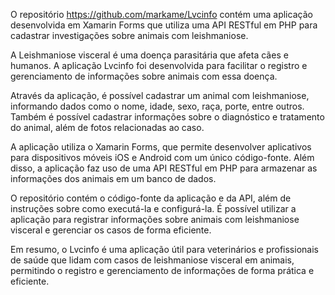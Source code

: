 O repositório https://github.com/markame/Lvcinfo contém uma aplicação desenvolvida em Xamarin Forms que utiliza uma API RESTful em PHP para cadastrar investigações sobre animais com leishmaniose.

A Leishmaniose visceral é uma doença parasitária que afeta cães e humanos. A aplicação Lvcinfo foi desenvolvida para facilitar o registro e gerenciamento de informações sobre animais com essa doença.

Através da aplicação, é possível cadastrar um animal com leishmaniose, informando dados como o nome, idade, sexo, raça, porte, entre outros. Também é possível cadastrar informações sobre o diagnóstico e tratamento do animal, além de fotos  relacionadas ao caso.

A aplicação utiliza o Xamarin Forms, que permite desenvolver aplicativos para dispositivos móveis iOS e Android com um único código-fonte. Além disso, a aplicação faz uso de uma API RESTful em PHP para armazenar as informações dos animais em um banco de dados.

O repositório contém o código-fonte da aplicação e da API, além de instruções sobre como executá-la e configurá-la. É possível utilizar a aplicação para registrar informações sobre animais com leishmaniose visceral e gerenciar os casos de forma eficiente.

Em resumo, o Lvcinfo é uma aplicação útil para veterinários e profissionais de saúde que lidam com casos de leishmaniose visceral em animais, permitindo o registro e gerenciamento de informações de forma prática e eficiente.
